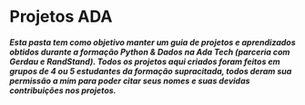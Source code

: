 # Projetos ADA

<h5> Esta pasta tem como objetivo manter um guia de projetos e aprendizados obtidos durante a formação Python & Dados na Ada Tech (parceria com Gerdau e RandStand).
Todos os projetos aqui criados foram feitos em grupos de 4 ou 5 estudantes da formação supracitada, todos deram sua permissão a mim para poder citar seus nomes e suas devidas contribuições nos projetos.</h5>
